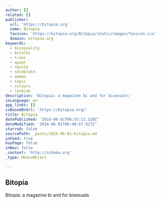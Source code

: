 ```yaml
---
author: []
related: []
publisher:
  url: 'https://bitopia.org'
  name: Bitopia
  favicon: 'https://bitopia.org/Bitopia/static/images/favicon.ico'
  domain: bitopia.org
keywords:
  - bisexuality
  - bitalks
  - trans
  - queer
  - vanity
  - celebrate
  - women
  - topic
  - colours
  - lesbian
description: 'Bitopia: a magazine bi and for bisexuals'
inLanguage: en
app_links: []
isBasedOnUrl: 'https://bitopia.org/'
title: Bitopia
datePublished: '2016-06-01T06:55:11.320Z'
dateModified: '2016-06-01T06:40:57.927Z'
starred: false
sourcePath: _posts/2016-06-01-bitopia.md
inFeed: true
hasPage: false
inNav: false
_context: 'http://schema.org'
_type: MediaObject

---
```

<article style=""><h1>Bitopia</h1><p>Bitopia: a magazine bi and for bisexuals</p></article>
